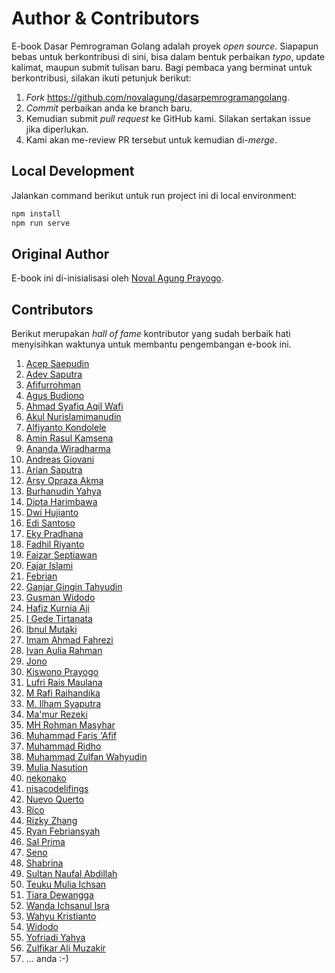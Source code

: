 # Author & Contributors

E-book Dasar Pemrograman Golang adalah proyek *open source*. Siapapun bebas untuk berkontribusi di sini, bisa dalam bentuk perbaikan *typo*, update kalimat, maupun submit tulisan baru. Bagi pembaca yang berminat untuk berkontribusi, silakan ikuti petunjuk berikut:

1. *Fork* https://github.com/novalagung/dasarpemrogramangolang.
1. *Commit* perbaikan anda ke branch baru.
1. Kemudian submit *pull request* ke GitHub kami. Silakan sertakan issue jika diperlukan.
1. Kami akan me-review PR tersebut untuk kemudian di-*merge*.

## Local Development

Jalankan command berikut untuk run project ini di local environment:

```bash
npm install
npm run serve
```

## Original Author

E-book ini di-inisialisasi oleh [Noval Agung Prayogo](https://linktr.ee/novalagung).

## Contributors

Berikut merupakan *hall of fame* kontributor yang sudah berbaik hati menyisihkan waktunya untuk membantu pengembangan e-book ini.

1. [Acep Saepudin](https://github.com/acepsaepudin)
1. [Adev Saputra](https://github.com/adev22)
1. [Afifurrohman](https://github.com/afifurrohman-id)
1. [Agus Budiono](https://github.com/dyon048)
1. [Ahmad Syafiq Aqil Wafi](https://github.com/Syafiqjos)
1. [Akul Nurislamimanudin](https://github.com/akulnurislam)
1. [Alfiyanto Kondolele](https://github.com/haloapping)
1. [Amin Rasul Kamsena](https://github.com/seno-ark)
1. [Ananda Wiradharma](https://github.com/anandawira)
1. [Andreas Giovani](https://github.com/compatc)
1. [Arian Saputra](https://github.com/Rhyanz46)
1. [Arsy Opraza Akma](https://github.com/arasopraza)
1. [Burhanudin Yahya](https://github.com/burhanudinyahya)
1. [Dipta Harimbawa](https://github.com/diptarimba)
1. [Dwi Hujianto](https://github.com/dwihujianto)
1. [Edi Santoso](https://github.com/repodevs)
1. [Eky Pradhana](https://github.com/ekypradhana)
1. [Fadhil Riyanto](https://github.com/fadhil-riyanto)
1. [Faizar Septiawan](https://github.com/icarrr)
1. [Fajar Islami](https://github.com/Fajar-Islami)
1. [Febrian](https://github.com/febri4n)
1. [Ganjar Gingin Tahyudin](https://github.com/zarszz)
1. [Gusman Widodo](https://github.com/gusmanwidodo)
1. [Hafiz Kurnia Aji](https://github.com/hafizkurniaaji)
1. [I Gede Tirtanata](https://github.com/gedenata)
1. [Ibnul Mutaki](https://github.com/cacing69)
1. [Imam Ahmad Fahrezi](https://github.com/imamcenter)
1. [Ivan Aulia Rahman](https://github.com/ivanauliaa)
1. [Jono](https://github.com/josterand)
1. [Kiswono Prayogo](https://github.com/kokizzu)
1. [Lufri Rais Maulana](https://github.com/raismaulana)
1. [M Rafi Raihandika](https://github.com/mananispiwpiw)
1. [M. Ilham Syaputra](https://github.com/ilhamsyaputra)
1. [Ma'mur Rezeki](https://github.com/erzqy)
1. [MH Rohman Masyhar](https://github.com/rohmanhm)
1. [Muhammad Faris 'Afif](https://github.com/muhfaris)
1. [Muhammad Ridho](https://github.com/reedho)
1. [Muhammad Zulfan Wahyudin](https://github.com/mzulfanw)
1. [Mulia Nasution](https://github.com/mul14)
1. [nekonako](https://github.com/nekonako)
1. [nisacodelifings](https://github.com/nisacodelifings)
1. [Nuevo Querto](https://github.com/NuevoQuerto)
1. [Rico](https://github.com/goldsky)
1. [Rizky Zhang](https://github.com/rizkyzhang)
1. [Ryan Febriansyah](https://github.com/sodrooome)
1. [Sal Prima](https://github.com/salprima)
1. [Seno](https://github.com/seno-ark)
1. [Shabrina](https://github.com/renaissains)
1. [Sultan Naufal Abdillah](https://github.com/sultannaufal)
1. [Teuku Mulia Ichsan](https://github.com/xans-me)
1. [Tiara Dewangga](https://github.com/ktiarad)
1. [Wanda Ichsanul Isra](https://github.com/wndisra)
1. [Wahyu Kristianto](https://github.com/Kristories)
1. [Widodo](https://github.com/purwowd)
1. [Yofriadi Yahya](https://github.com/yofriadi)
1. [Zulfikar Ali Muzakir](https://github.com/zulfikarmuzakir)
1. ... anda :-) 
